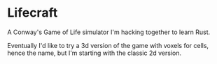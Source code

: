 # Lifecraft

A Conway's Game of Life simulator I'm hacking together to learn Rust.

Eventually I'd like to try a 3d version of the game with voxels for cells, hence
the name, but I'm starting with the classic 2d version.
